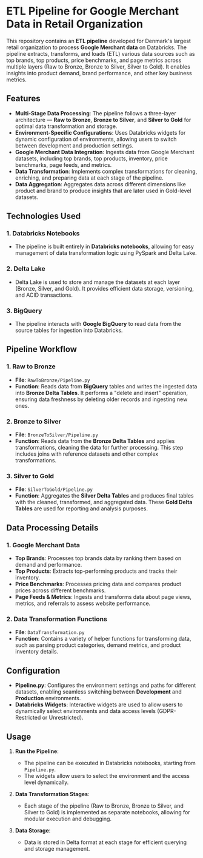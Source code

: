 # ETL Pipeline for Google Merchant Data in Retail Organization

This repository contains an **ETL pipeline** developed for Denmark's largest retail organization to process **Google Merchant data** on Databricks. The pipeline extracts, transforms, and loads (ETL) various data sources such as top brands, top products, price benchmarks, and page metrics across multiple layers (Raw to Bronze, Bronze to Silver, Silver to Gold). It enables insights into product demand, brand performance, and other key business metrics.

## Features

- **Multi-Stage Data Processing**: The pipeline follows a three-layer architecture — **Raw to Bronze**, **Bronze to Silver**, and **Silver to Gold** for optimal data transformation and storage.
- **Environment-Specific Configurations**: Uses Databricks widgets for dynamic configuration of environments, allowing users to switch between development and production settings.
- **Google Merchant Data Integration**: Ingests data from Google Merchant datasets, including top brands, top products, inventory, price benchmarks, page feeds, and metrics.
- **Data Transformation**: Implements complex transformations for cleaning, enriching, and preparing data at each stage of the pipeline.
- **Data Aggregation**: Aggregates data across different dimensions like product and brand to produce insights that are later used in Gold-level datasets.

## Technologies Used

### 1. **Databricks Notebooks**
- The pipeline is built entirely in **Databricks notebooks**, allowing for easy management of data transformation logic using PySpark and Delta Lake.

### 2. **Delta Lake**
- Delta Lake is used to store and manage the datasets at each layer (Bronze, Silver, and Gold). It provides efficient data storage, versioning, and ACID transactions.

### 3. **BigQuery**
- The pipeline interacts with **Google BigQuery** to read data from the source tables for ingestion into Databricks.

## Pipeline Workflow

### 1. **Raw to Bronze**
- **File**: `RawToBronze/Pipeline.py`
- **Function**: Reads data from **BigQuery** tables and writes the ingested data into **Bronze Delta Tables**. It performs a "delete and insert" operation, ensuring data freshness by deleting older records and ingesting new ones.
  
### 2. **Bronze to Silver**
- **File**: `BronzeToSilver/Pipeline.py`
- **Function**: Reads data from the **Bronze Delta Tables** and applies transformations, cleaning the data for further processing. This step includes joins with reference datasets and other complex transformations.

### 3. **Silver to Gold**
- **File**: `SilverToGold/Pipeline.py`
- **Function**: Aggregates the **Silver Delta Tables** and produces final tables with the cleaned, transformed, and aggregated data. These **Gold Delta Tables** are used for reporting and analysis purposes.

## Data Processing Details

### 1. **Google Merchant Data**
- **Top Brands**: Processes top brands data by ranking them based on demand and performance.
- **Top Products**: Extracts top-performing products and tracks their inventory.
- **Price Benchmarks**: Processes pricing data and compares product prices across different benchmarks.
- **Page Feeds & Metrics**: Ingests and transforms data about page views, metrics, and referrals to assess website performance.

### 2. **Data Transformation Functions**
- **File**: `DataTransformation.py`
- **Function**: Contains a variety of helper functions for transforming data, such as parsing product categories, demand metrics, and product inventory details.

## Configuration

- **Pipeline.py**: Configures the environment settings and paths for different datasets, enabling seamless switching between **Development** and **Production** environments.
- **Databricks Widgets**: Interactive widgets are used to allow users to dynamically select environments and data access levels (GDPR-Restricted or Unrestricted).

## Usage

1. **Run the Pipeline**: 
   - The pipeline can be executed in Databricks notebooks, starting from `Pipeline.py`.
   - The widgets allow users to select the environment and the access level dynamically.

2. **Data Transformation Stages**:
   - Each stage of the pipeline (Raw to Bronze, Bronze to Silver, and Silver to Gold) is implemented as separate notebooks, allowing for modular execution and debugging.

3. **Data Storage**:
   - Data is stored in Delta format at each stage for efficient querying and storage management.
